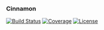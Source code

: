 ### Cinnamon
[![Build Status](https://img.shields.io/travis/ashdavies/cinnamon.svg)](https://travis-ci.org/ashdavies/cinnamon)
[![Coverage](https://img.shields.io/codecov/c/github/ashdavies/cinnamon.svg)](https://codecov.io/github/ashdavies/cinnamon)
[![License](https://img.shields.io/badge/license-apache%202.0-blue.svg)](https://github.com/ashdavies/cinnamon/blob/master/LICENSE.txt)

